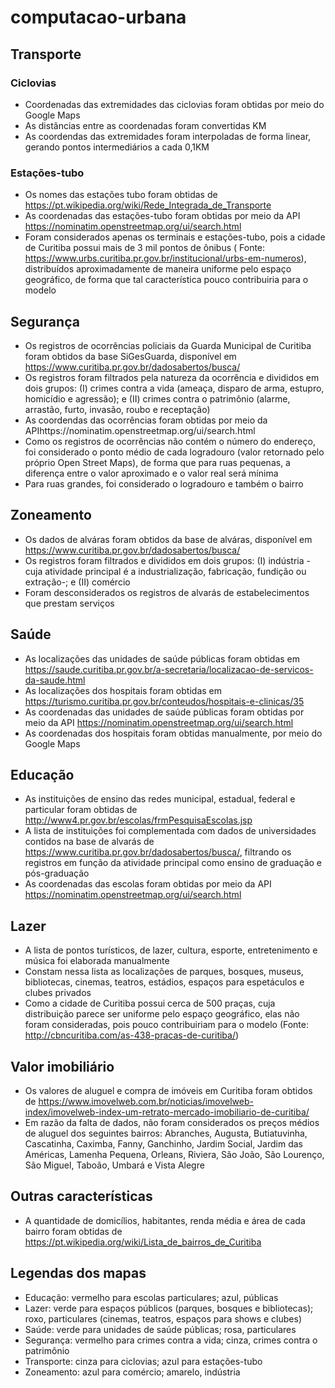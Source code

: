 # computacao-urbana

## Transporte
### Ciclovias
* Coordenadas das extremidades das ciclovias foram obtidas por meio do Google Maps
* As distâncias entre as coordenadas foram convertidas KM
* As coordendas das extremidades foram interpoladas de forma linear, gerando pontos intermediários a cada 0,1KM

### Estações-tubo
* Os nomes das estações tubo foram obtidas de https://pt.wikipedia.org/wiki/Rede_Integrada_de_Transporte
* As coordenadas das estações-tubo foram obtidas por meio da API https://nominatim.openstreetmap.org/ui/search.html
* Foram considerados apenas os terminais e estações-tubo, pois a cidade de Curitiba possui mais de 3 mil pontos de ônibus ( Fonte: https://www.urbs.curitiba.pr.gov.br/institucional/urbs-em-numeros), distribuídos aproximadamente de maneira uniforme pelo espaço geográfico, de forma que tal característica pouco contribuiria para o modelo

## Segurança
* Os registros de ocorrências policiais da Guarda Municipal de Curitiba foram obtidos da base SiGesGuarda, disponível em https://www.curitiba.pr.gov.br/dadosabertos/busca/
* Os registros foram filtrados pela natureza da ocorrência e divididos em dois grupos: (I) crimes contra a vida (ameaça, disparo de arma, estupro, homicídio e agressão); e (II) crimes contra o patrimônio (alarme, arrastão, furto, invasão, roubo e receptação)
* As coordendas das ocorrências foram obtidas por meio da APIhttps://nominatim.openstreetmap.org/ui/search.html
* Como os registros de ocorrências não contém o número do endereço, foi considerado o ponto médio de cada logradouro (valor retornado pelo próprio Open Street Maps), de forma que para ruas pequenas, a diferença entre o valor aproximado e o valor real será mínima
* Para ruas grandes, foi considerado o logradouro e também o bairro

## Zoneamento
* Os dados de alváras foram obtidos da base de alváras, disponível em https://www.curitiba.pr.gov.br/dadosabertos/busca/
* Os registros foram filtrados e divididos em dois grupos: (I) indústria -cuja atividade principal é a industrialização, fabricação, fundição ou extração-; e (II) comércio
* Foram desconsiderados os registros de alvarás de estabelecimentos que prestam serviços

## Saúde
* As localizações das unidades de saúde públicas foram obtidas em https://saude.curitiba.pr.gov.br/a-secretaria/localizacao-de-servicos-da-saude.html
* As localizações dos hospitais foram obtidas em https://turismo.curitiba.pr.gov.br/conteudos/hospitais-e-clinicas/35
* As coordenadas das unidades de saúde públicas foram obtidas por meio da API https://nominatim.openstreetmap.org/ui/search.html
* As coordenadas dos hospitais foram obtidas manualmente, por meio do Google Maps

## Educação
* As instituições de ensino das redes municipal, estadual, federal e particular foram obtidas de http://www4.pr.gov.br/escolas/frmPesquisaEscolas.jsp
* A lista de instituições foi complementada com dados de universidades contidos na base de alvarás de https://www.curitiba.pr.gov.br/dadosabertos/busca/, filtrando os registros em função da atividade principal como ensino de graduação e pós-graduação
*	As coordenadas das escolas foram obtidas por meio da API https://nominatim.openstreetmap.org/ui/search.html

## Lazer
* A lista de pontos turísticos, de lazer, cultura, esporte, entretenimento e música foi elaborada manualmente
* Constam nessa lista as localizações de parques, bosques, museus, bibliotecas, cinemas, teatros, estádios, espaços para espetáculos e clubes privados
* Como a cidade de Curitiba possui cerca de 500 praças, cuja distribuição parece ser uniforme pelo espaço geográfico, elas não foram consideradas, pois pouco contribuiriam para o modelo (Fonte: http://cbncuritiba.com/as-438-pracas-de-curitiba/)

## Valor imobiliário
* Os valores de aluguel e compra de imóveis em Curitiba foram obtidos de https://www.imovelweb.com.br/noticias/imovelweb-index/imovelweb-index-um-retrato-mercado-imobiliario-de-curitiba/
* Em razão da falta de dados, não foram considerados os preços médios de aluguel dos seguintes bairros: Abranches, Augusta, Butiatuvinha, Cascatinha, Caximba, Fanny, Ganchinho, Jardim Social, Jardim das Américas, Lamenha Pequena, Orleans, Riviera, São João, São Lourenço, São Miguel, Taboão, Umbará e Vista Alegre

## Outras características
* A quantidade de domicílios, habitantes, renda média e área de cada bairro foram obtidas de https://pt.wikipedia.org/wiki/Lista_de_bairros_de_Curitiba

## Legendas dos mapas
* Educação: vermelho para escolas particulares; azul, públicas
* Lazer: verde para espaços públicos (parques, bosques e bibliotecas); roxo, particulares (cinemas, teatros, espaços para shows e clubes)
* Saúde: verde para unidades de saúde públicas; rosa, particulares
* Segurança: vermelho para crimes contra a vida; cinza, crimes contra o patrimônio
* Transporte: cinza para ciclovias; azul para estações-tubo
* Zoneamento: azul para comércio; amarelo, indústria
